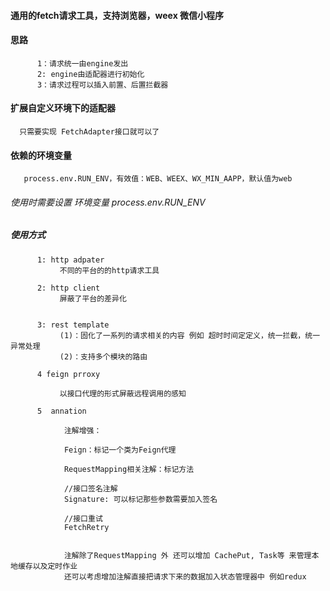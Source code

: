 #### 通用的fetch请求工具，支持浏览器，weex 微信小程序

#### 思路
          1：请求统一由engine发出
          2: engine由适配器进行初始化
          3：请求过程可以插入前置、后置拦截器

#### 扩展自定义环境下的适配器
      只需要实现 FetchAdapter接口就可以了

#### 依赖的环境变量
       process.env.RUN_ENV，有效值：WEB、WEEX、WX_MIN_AAPP，默认值为web

###### 使用时需要设置 环境变量 process.env.RUN_ENV
##### 使用方式

          1: http adpater
               不同的平台的的http请求工具

          2: http client
               屏蔽了平台的差异化


          3: rest template
               (1)：固化了一系列的请求相关的内容 例如 超时时间定定义，统一拦截，统一异常处理
               (2)：支持多个模块的路由

          4 feign prroxy

               以接口代理的形式屏蔽远程调用的感知

          5  annation

                注解增强：

                Feign：标记一个类为Feign代理

                RequestMapping相关注解：标记方法

                //接口签名注解
                Signature: 可以标记那些参数需要加入签名

                //接口重试
                FetchRetry


                注解除了RequestMapping 外 还可以增加 CachePut, Task等 来管理本地缓存以及定时作业
                还可以考虑增加注解直接把请求下来的数据加入状态管理器中 例如redux
